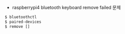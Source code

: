 - raspberrypi4 bluetooth keyboard remove failed 문제
```bash
$ bluetoothctl
$ paired-devices
$ remove []
```
